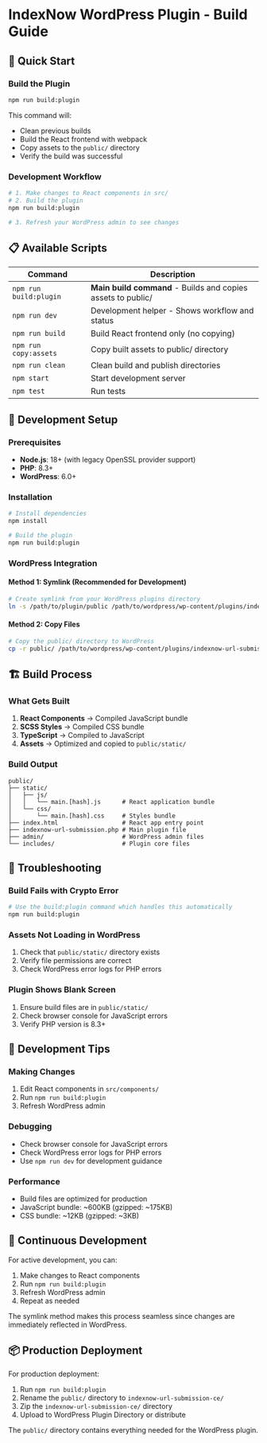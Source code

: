 # IndexNow WordPress Plugin - Build Guide

## 🚀 Quick Start

### Build the Plugin
```bash
npm run build:plugin
```

This command will:
- Clean previous builds
- Build the React frontend with webpack
- Copy assets to the `public/` directory
- Verify the build was successful

### Development Workflow
```bash
# 1. Make changes to React components in src/
# 2. Build the plugin
npm run build:plugin

# 3. Refresh your WordPress admin to see changes
```

## 📋 Available Scripts

| Command | Description |
|---------|-------------|
| `npm run build:plugin` | **Main build command** - Builds and copies assets to public/ |
| `npm run dev` | Development helper - Shows workflow and status |
| `npm run build` | Build React frontend only (no copying) |
| `npm run copy:assets` | Copy built assets to public/ directory |
| `npm run clean` | Clean build and publish directories |
| `npm start` | Start development server |
| `npm test` | Run tests |

## 🔧 Development Setup

### Prerequisites
- **Node.js**: 18+ (with legacy OpenSSL provider support)
- **PHP**: 8.3+
- **WordPress**: 6.0+

### Installation
```bash
# Install dependencies
npm install

# Build the plugin
npm run build:plugin
```

### WordPress Integration

#### Method 1: Symlink (Recommended for Development)
```bash
# Create symlink from your WordPress plugins directory
ln -s /path/to/plugin/public /path/to/wordpress/wp-content/plugins/indexnow-url-submission-ce
```

#### Method 2: Copy Files
```bash
# Copy the public/ directory to WordPress
cp -r public/ /path/to/wordpress/wp-content/plugins/indexnow-url-submission-ce/
```

## 🏗️ Build Process

### What Gets Built
1. **React Components** → Compiled JavaScript bundle
2. **SCSS Styles** → Compiled CSS bundle  
3. **TypeScript** → Compiled to JavaScript
4. **Assets** → Optimized and copied to `public/static/`

### Build Output
```
public/
├── static/
│   ├── js/
│   │   └── main.[hash].js      # React application bundle
│   └── css/
│       └── main.[hash].css     # Styles bundle
├── index.html                  # React app entry point
├── indexnow-url-submission.php # Main plugin file
├── admin/                      # WordPress admin files
└── includes/                   # Plugin core files
```

## 🐛 Troubleshooting

### Build Fails with Crypto Error
```bash
# Use the build:plugin command which handles this automatically
npm run build:plugin
```

### Assets Not Loading in WordPress
1. Check that `public/static/` directory exists
2. Verify file permissions are correct
3. Check WordPress error logs for PHP errors

### Plugin Shows Blank Screen
1. Ensure build files are in `public/static/`
2. Check browser console for JavaScript errors
3. Verify PHP version is 8.3+

## 📝 Development Tips

### Making Changes
1. Edit React components in `src/components/`
2. Run `npm run build:plugin`
3. Refresh WordPress admin

### Debugging
- Check browser console for JavaScript errors
- Check WordPress error logs for PHP errors
- Use `npm run dev` for development guidance

### Performance
- Build files are optimized for production
- JavaScript bundle: ~600KB (gzipped: ~175KB)
- CSS bundle: ~12KB (gzipped: ~3KB)

## 🔄 Continuous Development

For active development, you can:
1. Make changes to React components
2. Run `npm run build:plugin` 
3. Refresh WordPress admin
4. Repeat as needed

The symlink method makes this process seamless since changes are immediately reflected in WordPress.

## 📦 Production Deployment

For production deployment:
1. Run `npm run build:plugin`
2. Rename the `public/` directory to `indexnow-url-submission-ce/`
3. Zip the `indexnow-url-submission-ce/` directory
4. Upload to WordPress Plugin Directory or distribute

The `public/` directory contains everything needed for the WordPress plugin.
